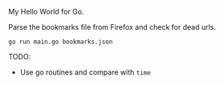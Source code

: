 My Hello World for Go.

Parse the bookmarks file from Firefox and check for dead urls.

```
go run main.go bookmarks.json
```

TODO: 
* Use go routines and compare with `time`